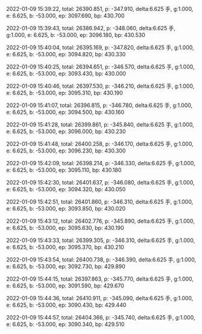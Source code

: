 2022-01-09 15:39:22, total: 26390.851, p: -347.910, delta:6.625 手, g:1.000, e: 6.625, b: -53.000, ep: 3097.690, bp: 430.700

2022-01-09 15:39:43, total: 26386.942, p: -348.060, delta:6.625 手, g:1.000, e: 6.625, b: -53.000, ep: 3096.180, bp: 430.530

2022-01-09 15:40:04, total: 26395.169, p: -347.820, delta:6.625 手, g:1.000, e: 6.625, b: -53.000, ep: 3094.820, bp: 430.330

2022-01-09 15:40:25, total: 26394.651, p: -346.570, delta:6.625 手, g:1.000, e: 6.625, b: -53.000, ep: 3093.430, bp: 430.000

2022-01-09 15:40:46, total: 26397.530, p: -346.210, delta:6.625 手, g:1.000, e: 6.625, b: -53.000, ep: 3095.310, bp: 430.190

2022-01-09 15:41:07, total: 26396.815, p: -346.780, delta:6.625 手, g:1.000, e: 6.625, b: -53.000, ep: 3094.500, bp: 430.160

2022-01-09 15:41:28, total: 26399.861, p: -345.840, delta:6.625 手, g:1.000, e: 6.625, b: -53.000, ep: 3096.000, bp: 430.230

2022-01-09 15:41:48, total: 26400.258, p: -346.170, delta:6.625 手, g:1.000, e: 6.625, b: -53.000, ep: 3096.230, bp: 430.300

2022-01-09 15:42:09, total: 26398.214, p: -346.330, delta:6.625 手, g:1.000, e: 6.625, b: -53.000, ep: 3095.110, bp: 430.180

2022-01-09 15:42:30, total: 26401.637, p: -346.080, delta:6.625 手, g:1.000, e: 6.625, b: -53.000, ep: 3094.320, bp: 430.050

2022-01-09 15:42:51, total: 26401.860, p: -346.310, delta:6.625 手, g:1.000, e: 6.625, b: -53.000, ep: 3093.850, bp: 430.020

2022-01-09 15:43:12, total: 26402.776, p: -345.890, delta:6.625 手, g:1.000, e: 6.625, b: -53.000, ep: 3095.630, bp: 430.190

2022-01-09 15:43:33, total: 26399.305, p: -346.310, delta:6.625 手, g:1.000, e: 6.625, b: -53.000, ep: 3095.370, bp: 430.210

2022-01-09 15:43:54, total: 26400.738, p: -346.390, delta:6.625 手, g:1.000, e: 6.625, b: -53.000, ep: 3092.730, bp: 429.890

2022-01-09 15:44:15, total: 26397.863, p: -345.770, delta:6.625 手, g:1.000, e: 6.625, b: -53.000, ep: 3091.590, bp: 429.670

2022-01-09 15:44:36, total: 26410.911, p: -345.090, delta:6.625 手, g:1.000, e: 6.625, b: -53.000, ep: 3090.430, bp: 429.440

2022-01-09 15:44:57, total: 26404.366, p: -345.740, delta:6.625 手, g:1.000, e: 6.625, b: -53.000, ep: 3090.340, bp: 429.510
